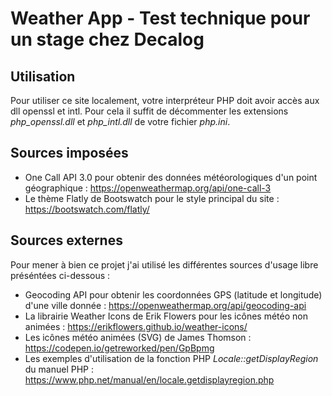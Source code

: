 # Weather App - Test technique pour un stage chez Decalog
## Utilisation
Pour utiliser ce site localement, votre interpréteur PHP doit avoir accès aux dll openssl et intl.
Pour cela il suffit de décommenter les extensions *php_openssl.dll* et *php_intl.dll* de votre fichier *php.ini*.

## Sources imposées
- One Call API 3.0 pour obtenir des données météorologiques d'un point géographique : https://openweathermap.org/api/one-call-3
- Le thème Flatly de Bootswatch pour le style principal du site : https://bootswatch.com/flatly/

## Sources externes
Pour mener à bien ce projet j'ai utilisé les différentes sources d'usage libre préséntées ci-dessous :
- Geocoding API pour obtenir les coordonnées GPS (latitude et longitude) d'une ville donnée : https://openweathermap.org/api/geocoding-api
- La librairie Weather Icons de Erik Flowers pour les icônes météo non animées : https://erikflowers.github.io/weather-icons/
- Les icônes météo animées (SVG) de James Thomson : https://codepen.io/getreworked/pen/GpBpmg
- Les exemples d'utilisation de la fonction PHP *Locale::getDisplayRegion* du manuel PHP : https://www.php.net/manual/en/locale.getdisplayregion.php
